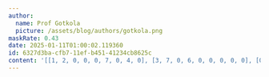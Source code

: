 ```yaml
---
author:
  name: Prof Gotkola
  picture: /assets/blog/authors/gotkola.png
maskRate: 0.43
date: 2025-01-11T01:00:02.119360
id: 6327d3ba-cfb7-11ef-b451-41234cb8625c
content: '[[1, 2, 0, 0, 0, 7, 0, 4, 0], [3, 7, 0, 6, 0, 0, 0, 0, 0], [0, 6, 8, 0, 4, 9, 0, 3, 7], [0, 0, 6, 7, 3, 4, 5, 0, 2], [8, 0, 0, 0, 1, 2, 0, 6, 0], [0, 4, 3, 8, 6, 5, 0, 0, 0], [4, 3, 5, 2, 0, 1, 8, 9, 6], [6, 8, 0, 4, 0, 3, 7, 1, 0], [0, 0, 1, 0, 8, 6, 0, 2, 3]]'
---
```

